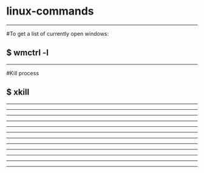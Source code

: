 # linux-commands
------------------------------------------------------------------------
#To get a list of currently open windows:

$ wmctrl -l
------------------------------------------------------------------------
------------------------------------------------------------------------
#Kill process

$ xkill
------------------------------------------------------------------------
------------------------------------------------------------------------

------------------------------------------------------------------------
------------------------------------------------------------------------

------------------------------------------------------------------------
------------------------------------------------------------------------

------------------------------------------------------------------------
------------------------------------------------------------------------

------------------------------------------------------------------------
------------------------------------------------------------------------

------------------------------------------------------------------------
------------------------------------------------------------------------

------------------------------------------------------------------------

